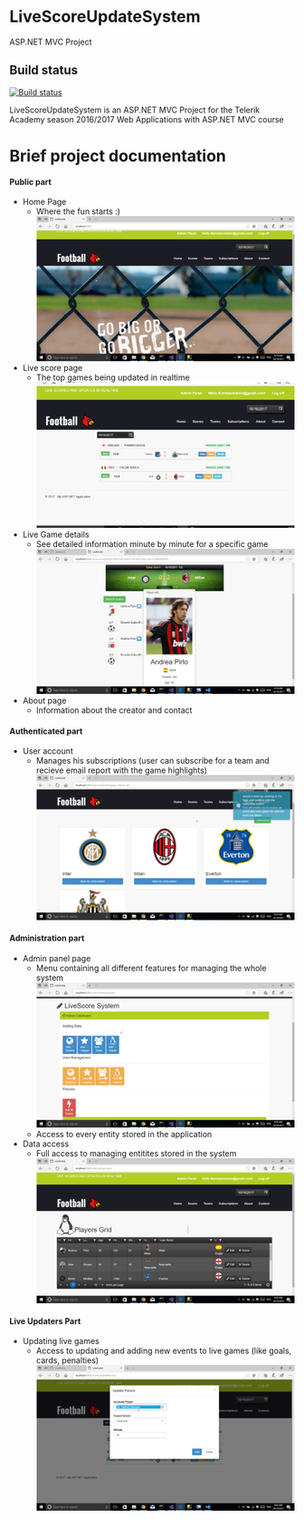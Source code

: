 # LiveScoreUpdateSystem
ASP.NET MVC Project

## Build status
[![Build status](https://ci.appveyor.com/api/projects/status/97o4855nob8687lt?svg=true)](https://ci.appveyor.com/project/BorislavBorisov/livescoreupdatesystem)

LiveScoreUpdateSystem is an ASP.NET MVC Project for the Telerik Academy season 2016/2017 Web Applications with ASP.NET MVC course

# Brief project documentation
#### Public part
  - Home Page
    - Where the fun starts :) 
    ![image](./application-images/home-page.png)
  - Live score page
    - The top games being updated in realtime
    ![image](./application-images/live-games.png)
  - Live Game details
    - See detailed information minute by minute for a specific game
    ![image](./application-images/live-games-2.png)
  - About page
    - Information about the creator and contact
#### Authenticated part
 - User account
    - Manages his subscriptions (user can subscribe for a team and recieve email report with the game highlights)
    ![image](./application-images/teams-for-subscription.png)
#### Administration part
- Admin panel page
   - Menu containing all different features for managing the whole system
   ![image](./application-images/admin-panel.png)
   - Access to every entity stored in the application
- Data access
   - Full access to managing entitites stored in the system
    ![image](./application-images/players-managing.png)
#### Live Updaters Part
- Updating live games
    - Access to updating and adding new events to live games (like goals, cards, penalties)
    ![image](./application-images/updating-game.png)